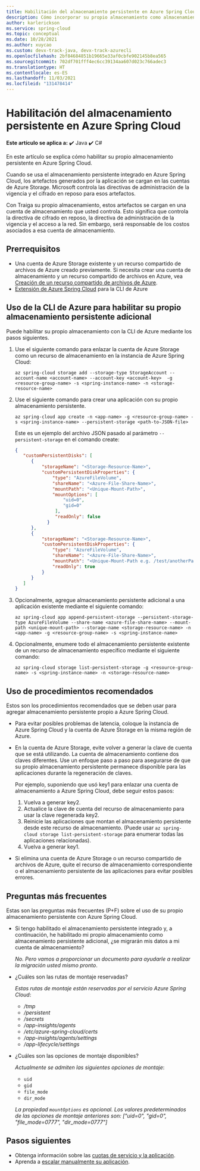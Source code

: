 ```yaml
---
title: Habilitación del almacenamiento persistente en Azure Spring Cloud | Microsoft Docs
description: Cómo incorporar su propio almacenamiento como almacenamientos persistentes en Azure Spring Cloud
author: karlerickson
ms.service: spring-cloud
ms.topic: conceptual
ms.date: 10/28/2021
ms.author: xuycao
ms.custom: devx-track-java, devx-track-azurecli
ms.openlocfilehash: 2bf84684851b19665e33af0cbfe902145b8ea565
ms.sourcegitcommit: 702df701fff4ec6cc39134aa607d023c766adec3
ms.translationtype: HT
ms.contentlocale: es-ES
ms.lasthandoff: 11/03/2021
ms.locfileid: "131478414"
---
```

# <a name="how-to-enable-your-own-persistent-storage-in-azure-spring-cloud"></a>Habilitación del almacenamiento persistente en Azure Spring Cloud

**Este artículo se aplica a:** ✔️ Java ✔️ C#

En este artículo se explica cómo habilitar su propio almacenamiento persistente en Azure Spring Cloud.

Cuando se usa el almacenamiento persistente integrado en Azure Spring Cloud, los artefactos generados por la aplicación se cargan en las cuentas de Azure Storage. Microsoft controla las directivas de administración de la vigencia y el cifrado en reposo para esos artefactos. 

Con Traiga su propio almacenamiento, estos artefactos se cargan en una cuenta de almacenamiento que usted controla. Esto significa que controla la directiva de cifrado en reposo, la directiva de administración de la vigencia y el acceso a la red. Sin embargo, será responsable de los costos asociados a esa cuenta de almacenamiento.

## <a name="prerequisites"></a>Prerrequisitos

* Una cuenta de Azure Storage existente y un recurso compartido de archivos de Azure creado previamente. Si necesita crear una cuenta de almacenamiento y un recurso compartido de archivos en Azure, vea [Creación de un recurso compartido de archivos de Azure](../storage/files/storage-how-to-create-file-share.md).
* [Extensión de Azure Spring Cloud](/cli/azure/azure-cli-extensions-overview) para la CLI de Azure

## <a name="use-the-azure-cli-to-enable-your-own-extra-persistent-storage"></a>Uso de la CLI de Azure para habilitar su propio almacenamiento persistente adicional

Puede habilitar su propio almacenamiento con la CLI de Azure mediante los pasos siguientes.

1. Use el siguiente comando para enlazar la cuenta de Azure Storage como un recurso de almacenamiento en la instancia de Azure Spring Cloud:

    ```azurecli
   az spring-cloud storage add --storage-type StorageAccount --account-name <account-name> --account-key <account-key>  -g <resource-group-name> -s <spring-instance-name> -n <storage-resource-name>
    ```

1. Use el siguiente comando para crear una aplicación con su propio almacenamiento persistente.

    ```azurecli
    az spring-cloud app create -n <app-name> -g <resource-group-name> -s <spring-instance-name> --persistent-storage <path-to-JSON-file>
    ```

    Este es un ejemplo del archivo JSON pasado al parámetro `--persistent-storage` en el comando create:

    ```json
    {
       "customPersistentDisks": [
          {
              "storageName": "<Storage-Resource-Name>",
              "customPersistentDiskProperties": {
                  "type": "AzureFileVolume",
                  "shareName": "<Azure-File-Share-Name>",
                  "mountPath": "<Unique-Mount-Path>",
                  "mountOptions": [
                      "uid=0",
                      "gid=0"
                   ],
                   "readOnly": false 
                }
          },
          {
              "storageName": "<Storage-Resource-Name>",
              "customPersistentDiskProperties": {
                  "type": "AzureFileVolume",
                  "shareName": "<Azure-File-Share-Name>",
                  "mountPath": "<Unique-Mount-Path e.g. /test/anotherPath>",
                  "readOnly": true
              }
          }
       ]
    }
    ```

1. Opcionalmente, agregue almacenamiento persistente adicional a una aplicación existente mediante el siguiente comando:

    ```azurecli
    az spring-cloud app append-persistent-storage --persistent-storage-type AzureFileVolume --share-name <azure-file-share-name> --mount-path <unique-mount-path> --storage-name <storage-resource-name> -n <app-name> -g <resource-group-name> -s <spring-instance-name>
    ```

1. Opcionalmente, enumere todo el almacenamiento persistente existente de un recurso de almacenamiento específico mediante el siguiente comando:

   ```azurecli
   az spring-cloud storage list-persistent-storage -g <resource-group-name> -s <spring-instance-name> -n <storage-resource-name>
   ```

## <a name="use-best-practices"></a>Uso de procedimientos recomendados

Estos son los procedimientos recomendados que se deben usar para agregar almacenamiento persistente propio a Azure Spring Cloud.

- Para evitar posibles problemas de latencia, coloque la instancia de Azure Spring Cloud y la cuenta de Azure Storage en la misma región de Azure.

- En la cuenta de Azure Storage, evite volver a generar la clave de cuenta que se está utilizando. La cuenta de almacenamiento contiene dos claves diferentes. Use un enfoque paso a paso para asegurarse de que su propio almacenamiento persistente permanece disponible para las aplicaciones durante la regeneración de claves. 

   Por ejemplo, suponiendo que usó key1 para enlazar una cuenta de almacenamiento a Azure Spring Cloud, debe seguir estos pasos:

   1. Vuelva a generar key2.
   1. Actualice la clave de cuenta del recurso de almacenamiento para usar la clave regenerada key2.
   1. Reinicie las aplicaciones que montan el almacenamiento persistente desde este recurso de almacenamiento. (Puede usar ```az spring-cloud storage list-persistent-storage``` para enumerar todas las aplicaciones relacionadas).
   1. Vuelva a generar key1.

- Si elimina una cuenta de Azure Storage o un recurso compartido de archivos de Azure, quite el recurso de almacenamiento correspondiente o el almacenamiento persistente de las aplicaciones para evitar posibles errores.

## <a name="faqs"></a>Preguntas más frecuentes

Estas son las preguntas más frecuentes (P+F) sobre el uso de su propio almacenamiento persistente con Azure Spring Cloud.

- Si tengo habilitado el almacenamiento persistente integrado y, a continuación, he habilitado mi propio almacenamiento como almacenamiento persistente adicional, ¿se migrarán mis datos a mi cuenta de almacenamiento?

   *No. Pero vamos a proporcionar un documento para ayudarle a realizar la migración usted mismo pronto*.

- ¿Cuáles son las rutas de montaje reservadas?

   *Estas rutas de montaje están reservadas por el servicio Azure Spring Cloud*:
   - */tmp*
   - */persistent*
   - */secrets*
   - */app-insights/agents*
   - */etc/azure-spring-cloud/certs*
   - */app-insights/agents/settings*
   - */app-lifecycle/settings*

- ¿Cuáles son las opciones de montaje disponibles?

   *Actualmente se admiten las siguientes opciones de montaje*:
   - `uid`
   - `gid`
   - `file_mode`
   - `dir_mode`
   
   *La propiedad `mountOptions` es opcional. Los valores predeterminados de las opciones de montaje anteriores son: ["uid=0", "gid=0", "file_mode=0777", "dir_mode=0777"]*

## <a name="next-steps"></a>Pasos siguientes

* Obtenga información sobre las [cuotas de servicio y la aplicación](./quotas.md).
* Aprenda a [escalar manualmente su aplicación](./how-to-scale-manual.md).